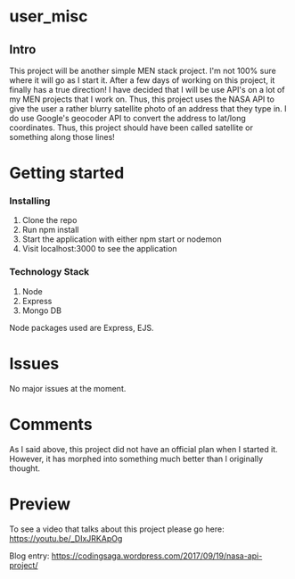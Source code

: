 # user_misc
## Intro

This project will be another simple MEN stack project. I'm not 100% sure where it will go as I start it. After a few days of working on this project, it finally has a true direction! I have decided that I will be use API's on a lot of my MEN projects that I work on. Thus, this project uses the NASA API to give the user a rather blurry satellite photo of an address that they type in. I do use Google's geocoder API to convert the address to lat/long coordinates. Thus, this project should have been called satellite or something along those lines! 

# Getting started
### Installing 

1. Clone the repo
2. Run npm install
3. Start the application with either npm start or nodemon
4. Visit localhost:3000 to see the application

### Technology Stack

1. Node
2. Express
3. Mongo DB

Node packages used are Express, EJS. 

# Issues
  
No major issues at the moment. 

# Comments
  
As I said above, this project did not have an official plan when I started it. However, it has morphed into something much better than I originally thought. 


# Preview

To see a video that talks about this project please go here: https://youtu.be/_DIxJRKApOg

Blog entry: https://codingsaga.wordpress.com/2017/09/19/nasa-api-project/